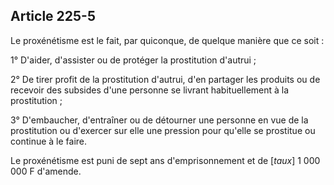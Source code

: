 Article 225-5
----
Le proxénétisme est le fait, par quiconque, de quelque manière que ce soit :

1° D'aider, d'assister ou de protéger la prostitution d'autrui ;

2° De tirer profit de la prostitution d'autrui, d'en partager les produits ou de
recevoir des subsides d'une personne se livrant habituellement à la prostitution
;

3° D'embaucher, d'entraîner ou de détourner une personne en vue de la
prostitution ou d'exercer sur elle une pression pour qu'elle se prostitue ou
continue à le faire.

Le proxénétisme est puni de sept ans d'emprisonnement et de [*taux*] 1 000 000 F
d'amende.
